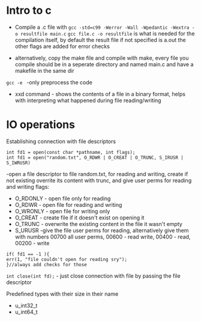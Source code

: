 # Intro to c #


- Compile a .c file with
``` gcc -std=c99 -Werror -Wall -Wpedantic -Wextra -o resultfile main.c ```
``` gcc file.c -o resultfile ``` is what is needed for the compilation itself, by default the result file if not specified is a.out
the other flags are added for error checks

- alternatively, copy the make file and compile with make, every file you compile should be in a seperate directory and named main.c and have a makefile in the same dir

```gcc -e ``` -only preprocess the code

- xxd command - shows the contents of a file in a binary format, helps with interpreting what happened during file reading/writing

# IO operations #

Establishing connection with file descriptors
```
int fd1 = open(const char *pathname, int flags);
int fd1 = open("random.txt", O_RDWR | O_CREAT | O_TRUNC, S_IRUSR | S_IWRUSR)
```
-open a file descriptor to file random.txt, for reading and writing, create if not existing overrite its content with trunc, and give user perms for reading and writing
flags:
- O_RDONLY - open file only for reading
- O_RDWR - open file for reading and writing
- O_WRONLY - open file for writing only
- O_CREAT - create file if it doesn't exist on opening it
- O_TRUNC - overwrite the existing content in the file it wasn't empty
- S_URUSR -give the file user perms for reading, alternatively give them with numbers 00700 all user perms, 00600 - read write, 00400 - read, 00200 - write
```
if( fd1 == -1 ){
err(1, "file couldn't open for reading sry");
}//always add checks for those
```

```int close(int fd);``` - just close connection with file by passing the file descriptor 

Predefined types with their size in their name
- u_int32_t
- u_int64_t

